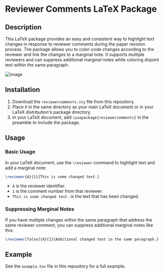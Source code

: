 # Reviewer Comments LaTeX Package

## Description

This LaTeX package provides an easy and consistent way to highlight text changes in response to reviewer comments during the paper revision process. The package allows you to color-code changes according to the reviewer and link the changes to a marginal note. It supports multiple reviewers and can suppress additional marginal notes while coloring disjoint text within the same paragraph.

![image](https://github.com/evmckinney9/latex-revision-changes/assets/47376937/1e72c5f8-4d40-4e11-b10d-433a15fc93bb)

## Installation

1. Download the `reviewercomments.sty` file from this repository.
2. Place it in the same directory as your main LaTeX document or in your LaTeX distribution's package directory.
3. In your LaTeX document, add `\usepackage{reviewercomments}` in the preamble to include the package.

## Usage

### Basic Usage

In your LaTeX document, use the `\reviewer` command to highlight text and add a marginal note:

```latex
\reviewer{A}{1}{This is some changed text.}
```

- `A` is the reviewer identifier.
- `1` is the comment number from that reviewer.
- `This is some changed text.` is the text that has been changed.

### Suppressing Marginal Notes

If you have multiple changes within the same paragraph that address the same reviewer comment, you can suppress additional marginal notes like this:

```latex
\reviewer[false]{A}{1}{Additional changed text in the same paragraph.}
```

## Example

See the `example.tex` file in this repository for a full example.

